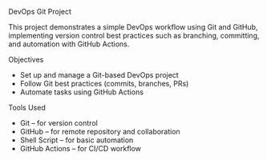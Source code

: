 DevOps Git Project

This project demonstrates a simple DevOps workflow using Git and GitHub, implementing version control best practices such as branching, committing, and automation with GitHub Actions.

Objectives
- Set up and manage a Git-based DevOps project
- Follow Git best practices (commits, branches, PRs)
- Automate tasks using GitHub Actions

Tools Used
- Git – for version control  
- GitHub – for remote repository and collaboration  
- Shell Script – for basic automation  
- GitHub Actions – for CI/CD workflow


